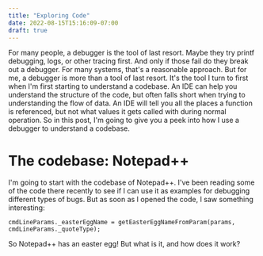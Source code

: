 ```yaml
---
title: "Exploring Code"
date: 2022-08-15T15:16:09-07:00
draft: true
---
```


For many people, a debugger is the tool of last resort. Maybe they try printf debugging, logs, or other tracing first. And only if those fail do they break out a debugger. For many systems, that's a reasonable approach. But for me, a debugger is more than a tool of last resort. It's the tool I turn to first when I'm first starting to understand a codebase. An IDE can help you understand the structure of the code, but often falls short when trying to understanding the flow of data. An IDE will tell you all the places a function is referenced, but not what values it gets called with during normal operation. So in this post, I'm going to give you a peek into how I use a debugger to understand a codebase.

# The codebase: Notepad++

I'm going to start with the codebase of Notepad++. I've been reading some of the code there recently to see if I can use it as examples for debugging different types of bugs. But as soon as I opened the code, I saw something interesting:

```
cmdLineParams._easterEggName = getEasterEggNameFromParam(params, cmdLineParams._quoteType);
```

So Notepad++ has an easter egg! But what is it, and how does it work? 